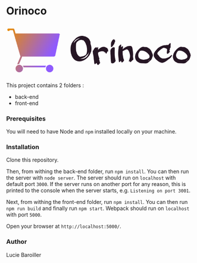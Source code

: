 # Orinoco #

![alt-text](front-end/assets/img/logo.png)

This project contains 2 folders : 
- back-end
- front-end

### Prerequisites ###
You will need to have Node and `npm` installed locally on your machine.

### Installation ###
Clone this repository. 

Then, from withing the back-end folder, run `npm install`. 
You can then run the server with `node server`. The server should run on `localhost` 
with default port `3000`. If the server runs on another port for any reason, 
this is printed to the console when the server starts, e.g. `Listening on port 3001`.

Next, from withing the front-end folder, run `npm install`.
You can then run `npm run build` and finally run `npm start`.
Webpack should run on `localhost` with port `5000`. 

Open your browser at `http://localhost:5000/`.      

### Author ###
Lucie Baroiller                                                                